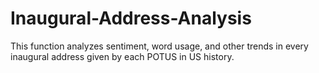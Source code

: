 # Inaugural-Address-Analysis
This function analyzes sentiment, word usage, and other trends in every inaugural address given by each POTUS in US history. 
